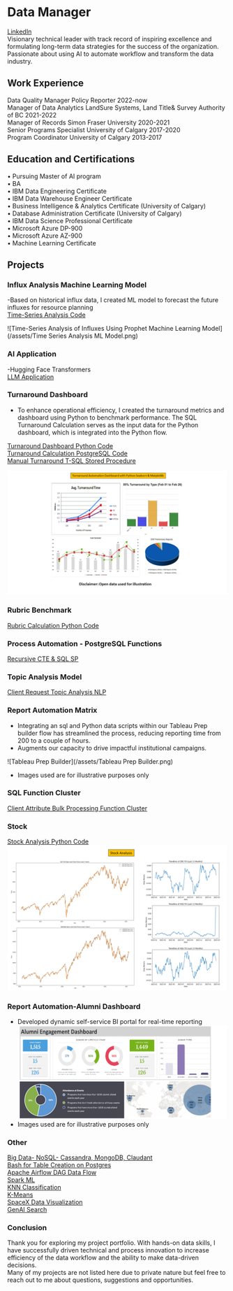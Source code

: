 # Data Manager  
[LinkedIn](https://www.linkedin.com/in/jin-meng-29830673/)  
Visionary technical leader with track record of inspiring excellence and formulating long-term data strategies for the success of the organization. Passionate about using AI to automate workflow and transform the data industry.  

## Work Experience
Data Quality Manager       Policy Reporter 						2022-now \
Manager of Data Analytics  LandSure Systems, Land Title& Survey Authority of BC 	2021-2022 \
Manager of Records         Simon Fraser University 				2020-2021 \
Senior Programs Specialist University of Calgary 					2017-2020 \
Program Coordinator        University of Calgary 					2013-2017 
 
## Education and Certifications
•	Pursuing Master of AI program    
•	BA     
•	IBM Data Engineering Certificate \
•	IBM Data Warehouse Engineer Certificate    
•	Business Intelligence & Analytics Certificate (University of Calgary) \
•	Database Administration Certificate (University of Calgary) \
•	IBM Data Science Professional Certificate \
•	Microsoft Azure DP-900 \
•	Microsoft Azure AZ-900  \
•	Machine Learning Certificate  

## Projects
### Influx Analysis Machine Learning Model

  -Based on historical influx data, I created ML model to forecast the future influxes for resource planning  
  [Time-Series Analysis Code](https://github.com/mengjin2211/github-portfolio-JM/blob/main/sample%20code/Time-series%20Analysis%20Model)  
  
  ![Time-Series Analysis of Influxes Using Prophet Machine Learning Model](/assets/Time Series Analysis ML Model.png)  
  
### AI Application   
 -Hugging Face Transformers  
 [LLM Application](https://github.com/mengjin2211/github-portfolio-JM/blob/main/sample%20code/AI-Transformers)    
                     
### Turnaround Dashboard
  - To enhance operational efficiency, I created the turnaround metrics and dashboard using Python to benchmark performance. The SQL Turnaround Calculation serves as the input data for the Python dashboard, which is integrated into the Python flow.        

[Turnaround Dashboard Python Code](https://github.com/mengjin2211/github-portfolio-JM/blob/main/sample%20code/Turnaround%20Dashboard%20Python%20Code)    
[Turnaround Calculation PostgreSQL Code](https://github.com/mengjin2211/github-portfolio-JM/blob/main/sample%20code/PostgreSQL%20Turnaround%20Calculation)    
[Manual Turnaround T-SQL Stored Procedure](https://github.com/mengjin2211/github-portfolio-JM/blob/main/sample%20code/T-SQL%20Manual%20Turnaround)    
    
![Turnaround Dashboard](/assets/Turnaround.png)       

### Rubric Benchmark  

[Rubric Calculation Python Code](https://github.com/mengjin2211/github-portfolio-JM/blob/main/sample%20code/rubric%20calculation%20python%20code)      
    
### Process Automation - PostgreSQL Functions
[Recursive CTE & SQL SP](https://github.com/mengjin2211/github-portfolio-JM/blob/main/sample%20code/SQL%20Automation)     

### Topic Analysis Model
[Client Request Topic Analysis NLP](https://github.com/mengjin2211/github-portfolio-JM/blob/main/sample%20code/Customer%20Request%20Analysis%20NLP%20Model)     

### Report Automation Matrix
- Integrating an sql and Python data scripts within our Tableau Prep builder flow has streamlined the process, reducing reporting time from 200 to a couple of hours.  
- Augments our capacity to drive impactful institutional campaigns.    

![Tableau Prep Builder](/assets/Tableau Prep Builder.png) 	  	
 - Images used are for illustrative purposes only 

### SQL Function Cluster   
[Client Attribute Bulk Processing Function Cluster](https://github.com/mengjin2211/github-portfolio-JM/blob/main/sample%20code/SQL%20Function%20Cluster)  

### Stock   
[Stock Analysis Python Code](https://github.com/mengjin2211/github-portfolio-JM/blob/main/sample%20code/Stock%20(2).ipynb)  
![Stock](/assets/stock.png)  

### Report Automation-Alumni Dashboard   
- Developed dynamic self-service BI portal for real-time reporting  
![Alumni Dashboard](/assets/Alumni.png)  
 - Images used are for illustrative purposes only   

### Other 
[Big Data- NoSQL- Cassandra, MongoDB, Claudant](https://github.com/mengjin2211/sample-work/blob/main/code/final%20project%20for%20cassandra%2C%20MongoDB%2C%20Cloudant.txt)  
[Bash for Table Creation on Postgres](https://github.com/mengjin2211/sample-work/blob/main/code/Bash%20for%20creating%20table%20using%20downloaded%20file.txt)  
[Apache Airflow DAG Data Flow](https://github.com/mengjin2211/sample-work/blob/main/code/DAG%20ETL_Server_Access_Log_Processing..txt)  
[Spark ML](https://github.com/mengjin2211/sample-work/blob/main/code/spark%20ML%20sample.ipynb)  
[KNN Classification](https://github.com/mengjin2211/sample-work/blob/main/code/KNN%20Model.ipynb)  
[K-Means](https://github.com/mengjin2211/sample-work/blob/main/code/K-Means-Customer-Seg.jupyterlite.ipynb)    
[SpaceX Data Visualization](https://github.com/mengjin2211/sample-work/blob/main/code/SpaceX%20Data%20Visualization.ipynb)     
[GenAI Search](https://github.com/mengjin2211/github-portfolio-JM/blob/main/sample%20code/AWS%20Conversational_Search_with_GenAI.ipynb)


### Conclusion  
Thank you for exploring my project portfolio. With hands-on data skills, I have successfully driven technical and process innovation to increase efficiency of the data workflow and the ability to make data-driven decisions.  
Many of my projects are not listed here due to private nature but feel free to reach out to me about questions, suggestions and opportunities.  

